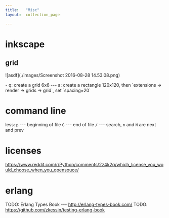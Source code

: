```yaml
---
title:   "Misc"
layout:  collection_page

---
```


# inkscape

## grid

![asdf](./images/Screenshot 2016-08-28 14.53.08.png)

<div class="ryctoic-questions" markdown="1">
- q: create a grid 6x6 --- a: create a rectangle 120x120, then `extensions -> render -> grids -> grid`, set `spacing=20`
</div>


# command line

less:
`p` --- beginning of file
`G` --- end of file
`/` --- search, `n` and `N` are next and prev

# licenses

<https://www.reddit.com/r/Python/comments/2z4k2q/which_license_you_would_choose_when_you_opensouce/>

# erlang

TODO: Erlang Types Book --- <http://erlang-types-book.com/>
TODO: https://github.com/zkessin/testing-erlang-book

